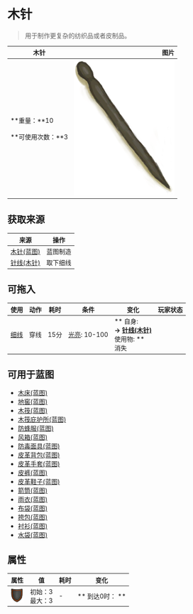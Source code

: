 # 木针  
> 用于制作更复杂的纺织品或者皮制品。  
  
  木针  |   图片   
 ----  |  ----:   
 **重量：**10<br><br>**可使用次数：**3  |  ![](Sprite/NeedleWooden.png)   
  
## 获取来源  
来源  |  操作  
----  |  ----  
[木针(蓝图)](Bp_WoodenNeedles.md)  |  蓝图制造  
[针线(木针)](WoodenNeedleThreaded.md)  |  取下细线  
## 可拖入  
使用  |  动作  |  耗时  |  条件  |  变化  |  玩家状态  
----  |  ----  |  ----  |  ----  |  ----  |  ----  
[细线](CordFiber.md)  |  穿线  |  15分  |  [光亮](Light.md): 10-100  |  ** 自身: **<br>→ [针线(木针)](WoodenNeedleThreaded.md)<br>** 使用物: **<br>消失  |    
## 可用于蓝图  
- [木床(蓝图)](Bp_BedWooden.md)  
- [地窖(蓝图)](Bp_Cellar.md)  
- [木筏(蓝图)](Bp_Raft.md)  
- [木筏庇护所(蓝图)](Bp_RaftShelter.md)  
- [防蜂服(蓝图)](Bp_BeeSuit.md)  
- [风箱(蓝图)](Bp_Bellows.md)  
- [防毒面具(蓝图)](Bp_GasMask.md)  
- [皮革背包(蓝图)](Bp_LeatherBackpack.md)  
- [皮革手套(蓝图)](Bp_LeatherGloves.md)  
- [皮裤(蓝图)](Bp_LeatherPants.md)  
- [皮革鞋子(蓝图)](Bp_LeatherShoes.md)  
- [箭筒(蓝图)](Bp_Quiver.md)  
- [雨衣(蓝图)](Bp_Raincoat.md)  
- [布袋(蓝图)](Bp_Sack.md)  
- [挎包(蓝图)](Bp_Satchel.md)  
- [衬衫(蓝图)](Bp_Shirt.md)  
- [水袋(蓝图)](Bp_Waterskin.md)  
  
  
## 属性   
属性  |  值  |  耗时  |  变化  
----  |  ----  |  ----  |  ----  
<img decoding="async" src="Sprite/Durability.png" style="width:30px;">  |  初始：3<br>最大：3  |  -  |  ** 到达0时： **  
